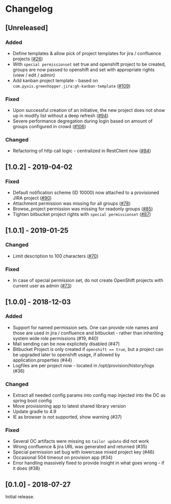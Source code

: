 # Changelog

## [Unreleased]

### Added
- Define templates & allow pick of project templates for jira / confluence projects ([#26](https://github.com/opendevstack/ods-provisioning-app/issues/26))
- With `special permissionset` set true and openshift project to be created, 
groups are now passed to openshift and set with appropriate rights (view / edit / admin)
- Add kanban project template - based on `com.pyxis.greenhopper.jira:gh-kanban-template` ([#109](https://github.com/opendevstack/ods-provisioning-app/issues/109))
 
### Fixed
- Upon successful creation of an initiative, the new project does not show up in modify list without a deep refresh ([#94](https://github.com/opendevstack/ods-provisioning-app/issues/94))
- Severe performance degregation during login based on amount of groups configured in crowd ([#106](https://github.com/opendevstack/ods-provisioning-app/issues/106))

### Changed
- Refactoring of http call logic - centralized in RestClient now ([#84](https://github.com/opendevstack/ods-provisioning-app/issues/84))

## [1.0.2] - 2019-04-02
 
### Fixed
- Default notification scheme (ID 10000) now attached to a provisioned JIRA project ([#90](https://github.com/opendevstack/ods-provisioning-app/issues/90))
- Attachment permission was missing for all groups ([#78](https://github.com/opendevstack/ods-provisioning-app/issues/78))
- Browse_project permission was missing for readonly groups ([#85](https://github.com/opendevstack/ods-provisioning-app/issues/85))
- Tighten bitbucket project rights with `special permissionset` ([#87](https://github.com/opendevstack/ods-provisioning-app/issues/87))

## [1.0.1] - 2019-01-25

### Changed
- Limit description to 100 characters ([#70](https://github.com/opendevstack/ods-provisioning-app/pull/70))

### Fixed
- In case of special permission set, do not create OpenShift projects with current user as admin ([#73](https://github.com/opendevstack/ods-provisioning-app/pull/73))


## [1.0.0] - 2018-12-03

### Added
- Support for named permission sets. One can provide role names and those are used in jira / confluence and bitbucket - rather than inheriting system wide role permissions (#19, #40)
- Mail sending can be now explicitely disabled (#47)
- Bitbucket Project is only created if `openshift == true`, but a project can be upgraded later to openshift usage, if allowed by application.properties (#44)
- Logfiles are per project now - located in /opt/provision/history/logs (#36)

### Changed
- Extract all needed config params into config map injected into the DC as spring boot config
- Move provisioning app to latest shared library version
- Update gradle to 4.9
- IE as browser is not supported, show warning (#37)

### Fixed
- Several OC artifacts were missing so `tailor update` did not work
- Wrong confluence & jira URL was generated and returned (#35)
- Special permission set bug with lowercase mixed project key (#46)
- Occasional 504 timeout on provision app (#34)
- Error handling massively fixed to provide insight in what goes wrong - if it does (#38)


## [0.1.0] - 2018-07-27

Initial release.
